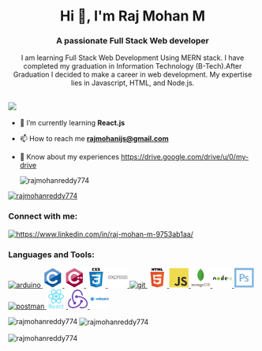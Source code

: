  <h1 align="center">Hi 👋, I'm Raj Mohan M</h1>
<h3 align="center">A passionate Full Stack Web developer</h3>
<p align="center">I am learning Full Stack Web Development Using MERN stack. I have completed my graduation in Information Technology (B-Tech).After Graduation I  decided to make a career in web development. My expertise lies in Javascript, HTML, and Node.js.</p></br>

<img src="https://www.multidots.com/wp-content/uploads/2020/01/code-quality-standard.png?quality=90" />

  




- 🌱 I’m currently learning **React.js**

- 📫 How to reach me **rajmohanijs@gmail.com**

- 📄 Know about my experiences https://drive.google.com/drive/u/0/my-drive
  
  <p align="left"> <img src="https://komarev.com/ghpvc/?username=rajmohanreddy774&label=Profile%20views&color=0e75b6&style=flat" alt="rajmohanreddy774" /> </p>

<p align="left"> <a href="https://github.com/ryo-ma/github-profile-trophy"><img src="https://github-profile-trophy.vercel.app/?username=rajmohanreddy774" alt="rajmohanreddy774" /></a> </p>

<h3 align="left">Connect with me:</h3>
<p align="left">
<a href="https://www.linkedin.com/in/raj-mohan-m-9753ab1aa/" target="blank"><img align="center" src="https://raw.githubusercontent.com/rahuldkjain/github-profile-readme-generator/master/src/images/icons/Social/linked-in-alt.svg" alt="https://www.linkedin.com/in/raj-mohan-m-9753ab1aa/" height="30" width="40" /></a>
</p>
   <h3 align="left">Languages and Tools:</h3>
<p align="left"> <a href="https://www.arduino.cc/" target="_blank" rel="noreferrer"> <img src="https://cdn.worldvectorlogo.com/logos/arduino-1.svg" alt="arduino" width="40" height="40"/> </a> <a href="https://www.cprogramming.com/" target="_blank" rel="noreferrer"> <img src="https://raw.githubusercontent.com/devicons/devicon/master/icons/c/c-original.svg" alt="c" width="40" height="40"/> </a> <a href="https://www.w3schools.com/cpp/" target="_blank" rel="noreferrer"> <img src="https://raw.githubusercontent.com/devicons/devicon/master/icons/cplusplus/cplusplus-original.svg" alt="cplusplus" width="40" height="40"/> </a> <a href="https://www.w3schools.com/css/" target="_blank" rel="noreferrer"> <img src="https://raw.githubusercontent.com/devicons/devicon/master/icons/css3/css3-original-wordmark.svg" alt="css3" width="40" height="40"/> </a> <a href="https://expressjs.com" target="_blank" rel="noreferrer"> <img src="https://raw.githubusercontent.com/devicons/devicon/master/icons/express/express-original-wordmark.svg" alt="express" width="40" height="40"/> </a> <a href="https://git-scm.com/" target="_blank" rel="noreferrer"> <img src="https://www.vectorlogo.zone/logos/git-scm/git-scm-icon.svg" alt="git" width="40" height="40"/> </a> <a href="https://www.w3.org/html/" target="_blank" rel="noreferrer"> <img src="https://raw.githubusercontent.com/devicons/devicon/master/icons/html5/html5-original-wordmark.svg" alt="html5" width="40" height="40"/> </a> <a href="https://developer.mozilla.org/en-US/docs/Web/JavaScript" target="_blank" rel="noreferrer"> <img src="https://raw.githubusercontent.com/devicons/devicon/master/icons/javascript/javascript-original.svg" alt="javascript" width="40" height="40"/> </a> <a href="https://www.mongodb.com/" target="_blank" rel="noreferrer"> <img src="https://raw.githubusercontent.com/devicons/devicon/master/icons/mongodb/mongodb-original-wordmark.svg" alt="mongodb" width="40" height="40"/> </a> <a href="https://nodejs.org" target="_blank" rel="noreferrer"> <img src="https://raw.githubusercontent.com/devicons/devicon/master/icons/nodejs/nodejs-original-wordmark.svg" alt="nodejs" width="40" height="40"/> </a> <a href="https://www.photoshop.com/en" target="_blank" rel="noreferrer"> <img src="https://raw.githubusercontent.com/devicons/devicon/master/icons/photoshop/photoshop-line.svg" alt="photoshop" width="40" height="40"/> </a> <a href="https://postman.com" target="_blank" rel="noreferrer"> <img src="https://www.vectorlogo.zone/logos/getpostman/getpostman-icon.svg" alt="postman" width="40" height="40"/> </a> <a href="https://reactjs.org/" target="_blank" rel="noreferrer"> <img src="https://raw.githubusercontent.com/devicons/devicon/master/icons/react/react-original-wordmark.svg" alt="react" width="40" height="40"/> </a> <a href="https://redux.js.org" target="_blank" rel="noreferrer"> <img src="https://raw.githubusercontent.com/devicons/devicon/master/icons/redux/redux-original.svg" alt="redux" width="40" height="40"/> </a> <a href="https://webpack.js.org" target="_blank" rel="noreferrer"> <img src="https://raw.githubusercontent.com/devicons/devicon/d00d0969292a6569d45b06d3f350f463a0107b0d/icons/webpack/webpack-original-wordmark.svg" alt="webpack" width="40" height="40"/> </a> </p>
   
   
   
<p><img align="left" src="https://github-readme-stats.vercel.app/api/top-langs?username=rajmohanreddy774&show_icons=true&locale=en&layout=compact" alt="rajmohanreddy774" /></p>

<p>&nbsp;<img align="center" src="https://github-readme-stats.vercel.app/api?username=rajmohanreddy774&show_icons=true&locale=en" alt="rajmohanreddy774" /></p>

<p><img align="center" src="https://github-readme-streak-stats.herokuapp.com/?user=rajmohanreddy774&" alt="rajmohanreddy774" /></p>
